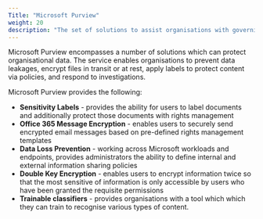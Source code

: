 ```yaml
---
Title: "Microsoft Purview"
weight: 20
description: "The set of solutions to assist organisations with governing, protecting, and managing data for system(s) built using ASD's Blueprint for Secure Cloud."
---
```


Microsoft Purview encompasses a number of solutions which can protect organisational data. The service enables organisations to prevent data leakages, encrypt files in transit or at rest, apply labels to protect content via policies, and respond to investigations.

Microsoft Purview provides the following:

* **Sensitivity Labels** - provides the ability for users to label documents and additionally protect those documents with rights management
* **Office 365 Message Encryption** - enables users to securely send encrypted email messages based on pre-defined rights management templates
* **Data Loss Prevention** - working across Microsoft workloads and endpoints, provides administrators the ability to define internal and external information sharing policies
* **Double Key Encryption** - enables users to encrypt information twice so that the most sensitive of information is only accessible by users who have been granted the requisite permissions
* **Trainable classifiers** - provides organisations with a tool which which they can train to recognise various types of content.